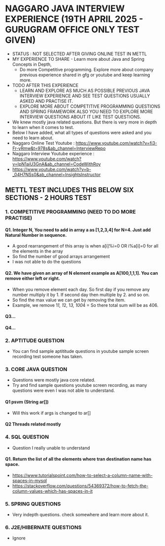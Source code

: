 # NAGGARO JAVA INTERVIEW EXPERIENCE (19TH APRIL 2025 - GURUGRAM OFFICE ONLY TEST GIVEN)
* STATUS : NOT SELECTED AFTER GIVING ONLINE TEST IN METTL
* MY EXPERIENCE TO SHARE - Learn more about Java and Spring Concepts in Depth, 
    * Do more Competitive programming. Explore more about company previous experience shared in gfg or youtube and keep learning more.
* TODO AFTER THIS EXPERIENCE
    * LEARN AND EXPLORE AS MUCH AS POSSIBLE PREVIOUS JAVA INTERVIEW EXPERIENCE AND SEE TEST QUESTIONS USUALLY ASKED AND PRACTISE IT.
    * EXPLORE MORE ABOUT COMPETITIVE PROGRAMMING QUESTIONS AND SPRING FRAMEWORK ALSO YOU NEED TO EXPLORE MORE INTERVIEW QUESTIONS ABOUT IT LIKE TEST QUESTIONS.
* We knew mostly java related questions. But there is very more in depth to learn when it comes to test.
* Below I have added, what all types of questions were asked and you need to learn about.
* Naggaro Online Test Youtube : https://www.youtube.com/watch?v=fi3-Fr-yRmw&t=978s&ab_channel=InterviewRepo
* Naggaro Interview Youtube experience : https://www.youtube.com/watch?v=IpN1aiU3GnA&ab_channel=CodeWithRoy
* https://www.youtube.com/watch?v=b-_04H7NSs0&ab_channel=InsightsInstructor




## METTL TEST INCLUDES THIS BELOW SIX SECTIONS - 2 HOURS TEST
### 1. COMPETITIVE PROGRAMMING (NEED TO DO MORE PRACTISE)
#### Q1. Integer N, You need to add in array a as [1,2,3,4] for N=4. Just add Natural Number in sequence.
* A good rearrangement of this array is when a[i]%i=0 OR i%a[i]=0 for all the elements in the array
* So find the number of good arrays arrangement
* I was not able to do the questions

#### Q2. We have given an array of N element example as A[100,1,1,1]. You can remove either left or right.
* When you remove element each day. So first day if you remove any number multiply it by 1. If second day then multiple by 2. and so on.
* So find the max value we can get by removing the item.
* Example, we remove 1*1, 1*2, 1*3, 100*4 = So there total sum will be as 406. 

#### Q3...
#### Q4...

### 2. APTITUDE QUESTION
* You can find sample aptititude questions in youtube sample screen recording test someone has taken.

### 3. CORE JAVA QUESTION
* Questions were mostly java core related.
* Try and find sample questions youtube screen recording, as many questions were even I was not able to understand.
#### Q1 psvm (String ar[])
* Will this work if args is changed to ar[]

#### Q2 Threads related mostly


### 4. SQL QUESTION
* Question I really unable to understand
#### Q1. Return the list of all the elements where tran destination name has space.
* https://www.tutorialspoint.com/how-to-select-a-column-name-with-spaces-in-mysql
* https://stackoverflow.com/questions/54369372/how-to-fetch-the-column-values-which-has-spaces-in-it

### 5. SPRING QUESTIONS
* Very indepth questions. check somewhere and learn more about it.

### 6. J2E/HIBERNATE QUESTIONS
* Ignore